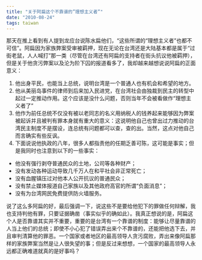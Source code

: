 ```yaml
---
title: "关于阿扁这个不靠谱的”理想主义者”"
date: "2010-08-24"
tags: taiwan
---
```


那天在推上看到有人提到龙应台说陈水扁他们，“这些所谓的“理想主义者”也都不可信”。阿扁因为家族弊案受审被羁押，现在无论在台湾还是大陆基本都是属于“过街老鼠，人人喊打”那一类（尽管在台湾还有阿扁的支持者在街头抗议他被羁押），但是关于他贪污弊案以及沦为阶下囚的报道看多了，我却越来越想说说阿扁的正面意义：
1. 他出身平民，也能当上总统，说明台湾是一个普通人也有机会和希望的地方。
2. 他从美丽岛事件的律师到后来加入民进党，在台湾社会由独裁到民主的转型中起过一定推动作用。这个应该是没什么问题，否则当年不会被看做作“理想主义者了”
3. 他作为前任总统不仅没有被以老同志的名义用纳税人的钱养起来能够因为弊案被起诉并且被判有罪本身就有重大的意义：这说明他自己也曾出过力推动的台湾民主制度不是摆设，连总统有问题都可以查，查的出。当然，这点对他自己而言确实有些反讽。
4. 下面说说他执政的八年，很多人都指责他的任期乏善可陈，这可能是事实；但是我同时也注意到以下的一些事实：
  * 他没有强行剥夺普通民众的土地，公司等各种财产；
  * 没有发动各种运动导致几千万人在和平社会非正常死亡；
  * 没有血腥镇压过对他本人公开抗议的普通民众；
  * 没有禁止媒体报道自己家族以及其他政府高官的所谓“负面消息”；
  * 没有为台湾网民免费提供防火墙服务。

说了这么多阿扁的好，最后强调一下，说这些不是要给他犯下的罪做任何辩解，我也支持判他有罪，只要证据确凿（事实似乎的确如此）。我真正想说的是，阿扁这个人是否靠谱其实并不重要，重要的是台湾有一个靠谱的制度：能够让尽量靠谱的人当上他们的总统；即使不小心犯了错误弄出来个不靠谱的，还能把他选下去，并且审判清算他的罪恶。一个国家或者地区的最高领导人贪污腐败，弄出来像阿扁那样的家族弊案当然是让人很失望的事；但是反过来想想，一个国家的最高领导人永远都正确难道就真的是好事吗？
